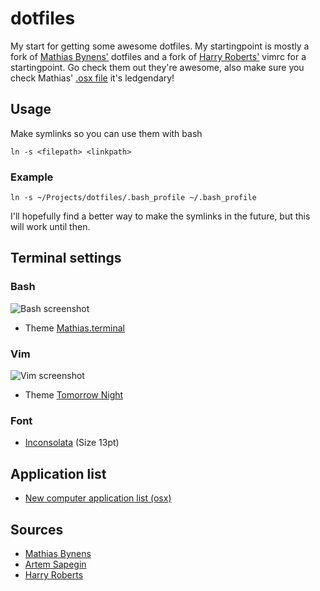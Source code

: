 # dotfiles

My start for getting some awesome dotfiles. My startingpoint is mostly a fork of [Mathias Bynens'](https://github.com/mathiasbynens/dotfiles) dotfiles and a fork of [Harry Roberts'](https://github.com/csswizardry/dotfiles) vimrc for a startingpoint. Go check them out they're awesome, also make sure you check Mathias' [.osx file](https://github.com/mathiasbynens/dotfiles/blob/master/.osx) it's ledgendary!

## Usage

Make symlinks so you can use them with bash

``` 
ln -s <filepath> <linkpath> 
```

### Example

```
ln -s ~/Projects/dotfiles/.bash_profile ~/.bash_profile
```

I'll hopefully find a better way to make the symlinks in the future, but this will work until then.

## Terminal settings

### Bash
![Bash screenshot](http://i.imgur.com/ArqJ6Hf.png)

- Theme [Mathias.terminal](https://github.com/mathiasbynens/dotfiles/tree/master/init)

### Vim
![Vim screenshot](http://i.imgur.com/LW1A9Op.png)

- Theme [Tomorrow Night](https://github.com/chriskempson/tomorrow-theme)

### Font
- [Inconsolata](http://www.levien.com/type/myfonts/inconsolata.html) (Size 13pt)

## Application list

- [New computer application list (osx)](Applications.md)

## Sources
- [Mathias Bynens](https://github.com/mathiasbynens/dotfiles) 
- [Artem Sapegin](https://github.com/sapegin/dotfiles)
- [Harry Roberts](https://github.com/csswizardry/dotfiles)
